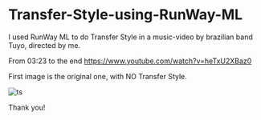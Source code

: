 # Transfer-Style-using-RunWay-ML
I used RunWay ML to do Transfer Style in a music-video by brazilian band Tuyo, directed by me.

From 03:23 to the end https://www.youtube.com/watch?v=heTxU2XBaz0

First image is the original one, with NO Transfer Style.

![ts](https://user-images.githubusercontent.com/94311985/160247950-962f3e9e-c815-49ef-831e-2a816979f2b2.png)

Thank you!
